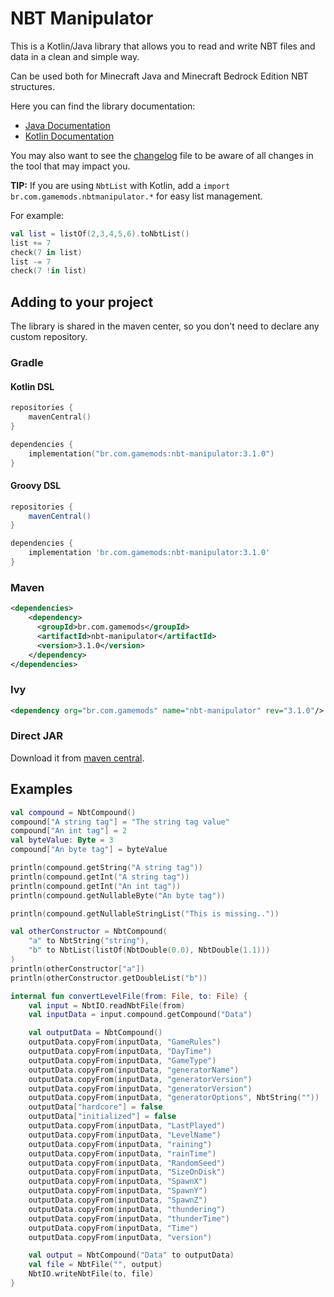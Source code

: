 # NBT Manipulator

This is a Kotlin/Java library that allows you to read and write NBT files and data in a clean and simple way.

Can be used both for Minecraft Java and Minecraft Bedrock Edition NBT structures.

Here you can find the library documentation:
* [Java Documentation](https://powernukkit.github.io/NBT-Manipulator/javadoc/br/com/gamemods/nbtmanipulator/package-summary.html)
* [Kotlin Documentation](https://powernukkit.github.io/NBT-Manipulator/kdoc/br.com.gamemods.nbtmanipulator/index.html)

You may also want to see the [changelog](CHANGELOG.md) file to be aware of all changes in the tool that may impact you.

**TIP:** If you are using `NbtList` with Kotlin, add a `import br.com.gamemods.nbtmanipulator.*` for easy list management.

For example:
```kotlin
val list = listOf(2,3,4,5,6).toNbtList()
list += 7
check(7 in list)
list -= 7
check(7 !in list)
```

## Adding to your project

The library is shared in the maven center, so you don't need to declare any custom repository.

### Gradle

#### Kotlin DSL
```kotlin
repositories {
    mavenCentral()
}

dependencies {
    implementation("br.com.gamemods:nbt-manipulator:3.1.0")
}
```

#### Groovy DSL
```groovy
repositories {
    mavenCentral()
}

dependencies {
    implementation 'br.com.gamemods:nbt-manipulator:3.1.0'
}
```

### Maven

```xml
<dependencies>
    <dependency>
      <groupId>br.com.gamemods</groupId>
      <artifactId>nbt-manipulator</artifactId>
      <version>3.1.0</version>
    </dependency>
</dependencies>
```

### Ivy

```xml
<dependency org="br.com.gamemods" name="nbt-manipulator" rev="3.1.0"/>
```

### Direct JAR
Download it from [maven central](https://search.maven.org/artifact/br.com.gamemods/nbt-manipulator).

## Examples

```kotlin
val compound = NbtCompound()
compound["A string tag"] = "The string tag value"
compound["An int tag"] = 2
val byteValue: Byte = 3
compound["An byte tag"] = byteValue

println(compound.getString("A string tag"))
println(compound.getInt("A string tag"))
println(compound.getInt("An int tag"))
println(compound.getNullableByte("An byte tag"))

println(compound.getNullableStringList("This is missing.."))

val otherConstructor = NbtCompound(
    "a" to NbtString("string"),
    "b" to NbtList(listOf(NbtDouble(0.0), NbtDouble(1.1)))
)
println(otherConstructor["a"])
println(otherConstructor.getDoubleList("b"))
```

```kotlin
internal fun convertLevelFile(from: File, to: File) {
    val input = NbtIO.readNbtFile(from)
    val inputData = input.compound.getCompound("Data")

    val outputData = NbtCompound()
    outputData.copyFrom(inputData, "GameRules")
    outputData.copyFrom(inputData, "DayTime")
    outputData.copyFrom(inputData, "GameType")
    outputData.copyFrom(inputData, "generatorName")
    outputData.copyFrom(inputData, "generatorVersion")
    outputData.copyFrom(inputData, "generatorVersion")
    outputData.copyFrom(inputData, "generatorOptions", NbtString(""))
    outputData["hardcore"] = false
    outputData["initialized"] = false
    outputData.copyFrom(inputData, "LastPlayed")
    outputData.copyFrom(inputData, "LevelName")
    outputData.copyFrom(inputData, "raining")
    outputData.copyFrom(inputData, "rainTime")
    outputData.copyFrom(inputData, "RandomSeed")
    outputData.copyFrom(inputData, "SizeOnDisk")
    outputData.copyFrom(inputData, "SpawnX")
    outputData.copyFrom(inputData, "SpawnY")
    outputData.copyFrom(inputData, "SpawnZ")
    outputData.copyFrom(inputData, "thundering")
    outputData.copyFrom(inputData, "thunderTime")
    outputData.copyFrom(inputData, "Time")
    outputData.copyFrom(inputData, "version")

    val output = NbtCompound("Data" to outputData)
    val file = NbtFile("", output)
    NbtIO.writeNbtFile(to, file)
}
```
